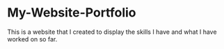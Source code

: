 # My-Website-Portfolio
This is a website that I created to display the skills I have and what I have worked on so far. 
